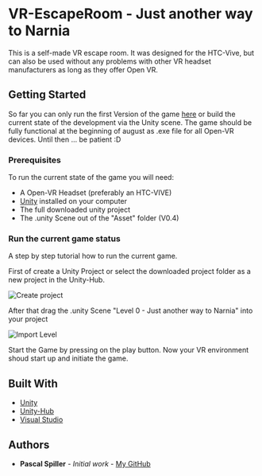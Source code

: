 # VR-EscapeRoom - Just another way to Narnia

This is a self-made VR escape room. It was designed for the HTC-Vive, but can also be used without any problems with other VR headset manufacturers as long as they offer Open VR.



## Getting Started

So far you can only run the first Version of the game [here](https://github.com/lol987lol/VR-EscapeRoom/releases/tag/1.1.0) or build the current state of the development via the Unity scene. The game should be fully functional at the beginning of august as .exe file for all Open-VR devices. Until then ... be patient :D 



### Prerequisites

To run the current state of the game you will need:

* A Open-VR Headset (preferably an HTC-VIVE)
* [Unity](https://unity3d.com/de/get-unity/download) installed on your computer
* The full downloaded unity project
* The .unity Scene out of the "Asset" folder (V0.4)



### Run the current game status

A step by step tutorial how to run the current game.

First of create a Unity Project or select the downloaded project folder as a new project in the Unity-Hub.

![Create project](https://github.com/lol987lol/VR-EscapeRoom/blob/master/Files%20for%20ReadMe/NewProject.JPG)



After that drag the .unity Scene "Level 0 - Just another way to Narnia" into your project

![Import Level](https://github.com/lol987lol/VR-EscapeRoom/blob/master/Files%20for%20ReadMe/ImportLevel.JPG)



Start the Game by pressing on the play button. Now your VR environment shoud start up and initiate the game.



## Built With

* [Unity](https://unity3d.com/de/get-unity/download)
* [Unity-Hub](https://unity3d.com/de/get-unity/download)
* [Visual Studio](https://visualstudio.microsoft.com/de/downloads/)



## Authors

* **Pascal Spiller** - *Initial work* - [My GitHub](https://github.com/lol987lol)

